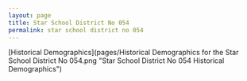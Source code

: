 ```yaml
---
layout: page
title: Star School District No 054
permalink: star school district no 054
---
```



[Historical Demographics](pages/Historical Demographics for the Star School District No 054.png "Star School District No 054 Historical Demographics")
